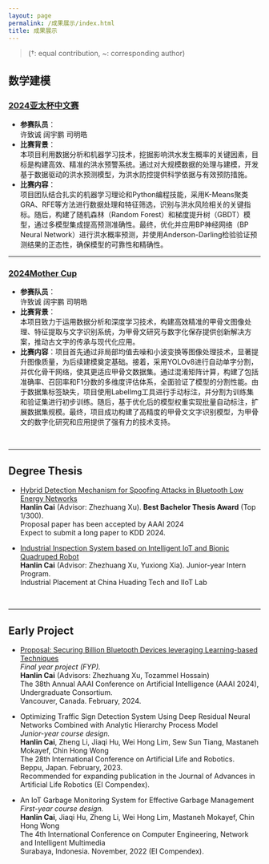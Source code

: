 ```yaml
---
layout: page
permalink: /成果展示/index.html
title: 成果展示
---
```


> (†: equal contribution, ~: corresponding author)


<!-- 成果展示基于当前板块，按照比赛项目类别进行分类展示成果，可以插入证书图片 -->
## 数学建模
### [2024亚太杯中文赛](https://www.saikr.com/vse/apmcm/202401/)
- **参赛队员**：<br>许致诚 阔宇鹏 司明皓<br>
- **比赛背景**：<br>本项目利用数据分析和机器学习技术，挖掘影响洪水发生概率的关键因素，目标是构建高效、精准的洪水预警系统。通过对大规模数据的处理与建模，开发基于数据驱动的洪水预测模型，为洪水防控提供科学依据与有效预防措施。<br>
- **比赛内容**：<br>项目团队结合扎实的机器学习理论和Python编程技能，采用K-Means聚类GRA、RFE等方法进行数据处理和特征筛选，识别与洪水风险相关的关键指标。随后，构建了随机森林（Random Forest）和梯度提升树（GBDT）模型，通过多模型集成提高预测准确性。最终，优化并应用BP神经网络（BP Neural Network）进行洪水概率预测，并使用Anderson-Darling检验验证预测结果的正态性，确保模型的可靠性和精确性。
  <br>

---

### [2024Mother Cup](https://mathorcup.org/)
- **参赛队员**：<br>许致诚 阔宇鹏 司明皓<br>
- **比赛背景**：<br>本项目致力于运用数据分析和深度学习技术，构建高效精准的甲骨文图像处理、特征提取与文字识别系统，为甲骨文研究与数字化保存提供创新解决方案，推动古文字的传承与现代化应用。<br>
- **比赛内容**：项目首先通过非局部均值去噪和小波变换等图像处理技术，显著提升图像质量，为后续建模奠定基础。接着，采用YOLOv8进行自动单字分割，并优化骨干网络，使其更适应甲骨文数据集。通过混淆矩阵计算，构建了包括准确率、召回率和F1分数的多维度评估体系，全面验证了模型的分割性能。由于数据集标签缺失，项目使用LabelImg工具进行手动标注，并分割为训练集和验证集进行初步训练。随后，基于优化后的模型权重实现批量自动标注，扩展数据集规模。最终，项目成功构建了高精度的甲骨文文字识别模型，为甲骨文的数字化研究和应用提供了强有力的技术支持。
<br>

---

## Degree Thesis

- [Hybrid Detection Mechanism for Spoofing Attacks in Bluetooth Low Energy Networks](https://caihanlin.com/mypaper/thesis/UG-thesis.pdf)<br>**Hanlin Cai** (Advisor: Zhezhuang Xu). **Best Bachelor Thesis Award** (Top 1/300).<br>Proposal paper has been accepted by AAAI 2024<br>Expect to submit a long paper to KDD 2024.

- [Industrial Inspection System based on Intelligent IoT and Bionic Quadruped Robot](https://caihanlin.com/mypaper/thesis/IP-report.pdf)<br>**Hanlin Cai** (Advisor: Zhezhuang Xu, Yuxiong Xia). Junior-year Intern Program.<br>Industrial Placement at China Huading Tech and IIoT Lab<br>

  <br>

---

## Early Project

- [Proposal: Securing Billion Bluetooth Devices leveraging Learning-based Techniques](https://ojs.aaai.org/index.php/AAAI/article/view/30544)<br>*Final year project (FYP).*<br>**Hanlin Cai** (Advisors: Zhezhuang Xu, Tozammel Hossain)<br>The 38th Annual AAAI Conference on Artificial Intelligence (AAAI 2024), Undergraduate Consortium.<br>Vancouver, Canada. February, 2024.

- Optimizing Traffic Sign Detection System Using Deep Residual Neural Networks Combined with Analytic Hierarchy Process Model<br>*Junior-year course design.*<br>**Hanlin Cai**, Zheng Li, Jiaqi Hu, Wei Hong Lim, Sew Sun Tiang, Mastaneh Mokayef, Chin Hong Wong<br>The 28th International Conference on Artificial Life and Robotics.<br>Beppu, Japan. February, 2023.<br>Recommended for expanding publication in the Journal of Advances in Artificial Life Robotics (EI Compendex).

- An IoT Garbage Monitoring System for Effective Garbage Management<br>*First-year course design.*<br>**Hanlin Cai**, Jiaqi Hu, Zheng Li, Wei Hong Lim, Mastaneh Mokayef, Chin Hong Wong<br>The 4th International Conference on Computer Engineering, Network and Intelligent Multimedia<br>Surabaya, Indonesia. November, 2022 (EI Compendex).<br>

  <br>
